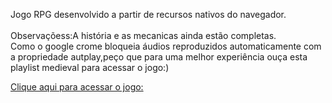 Jogo RPG desenvolvido a partir de recursos nativos do navegador.<br/><br/>
Observaçõess:A história e as mecanicas ainda estão completas.<br/>
Como o google crome bloqueia áudios reproduzidos automaticamente com a propriedade autplay,peço que para uma melhor experiência ouça esta playlist medieval para acessar o jogo:)<br/>

[Clique aqui para acessar o jogo: ](https://marinsantos.github.io/Jogo-RPG-/)
